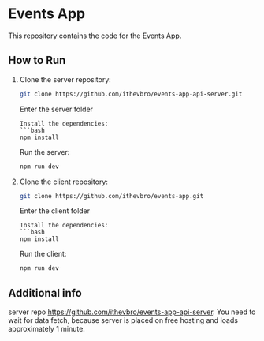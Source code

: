# Events App

This repository contains the code for the Events App.

## How to Run

1. Clone the server repository:
    ```bash
    git clone https://github.com/ithevbro/events-app-api-server.git
    ```
    Enter the server folder
    ```
    Install the dependencies:
    ```bash
    npm install
    ```
    Run the server:
    ```bash
    npm run dev
    ```

2. Clone the client repository:
    ```bash
    git clone https://github.com/ithevbro/events-app.git
    ```
    Enter the client folder
    ```
    Install the dependencies:
    ```bash
    npm install
    ```
    Run the client:
    ```bash
    npm run dev
    ```
## Additional info
server repo https://github.com/ithevbro/events-app-api-server.
You need to wait for data fetch, because server is placed on free hosting and loads approximately 1 minute.

